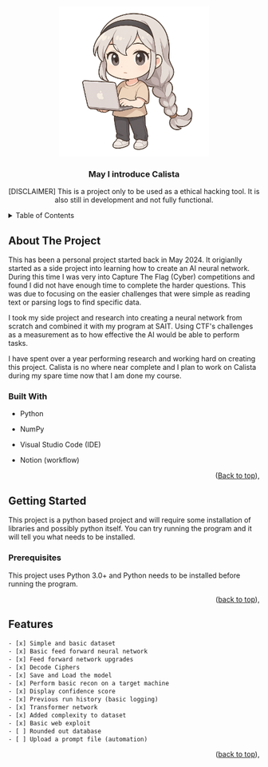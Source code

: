 <!-- Project Logo -->
<br />
<div align="center">
    <a href="#">
        <img src="images/calista.png" alt="Calista Image" width="300" height="300">
    </a>
    <h3 align="center">May I introduce Calista</h3>
    <p align="Center">
        [DISCLAIMER] This is a project only to be used as a ethical hacking tool. It is also still in development and not fully functional.
        <br />
    </p>
</div>

<!-- Table of Contents -->
<details>
    <summary>Table of Contents</summary>
    <ol>
        <li>
            <a href="#about-the-project">
            <ul>
                <li><a href="#built-with">Built with</a></li>
            </ul>
        </li>
        <li>
            <a href="#getting-started">Getting started</a>
            <ul>
                <li><a href="#prerequisites">Prerequisites</a></li>
                <li><a href="#installation">Installation</a></li>
            </ul>
        </li>
        <li><a href="#features">Features</a></li>
        <li><a href="#acknowledgements">Acknowledgements</a></li>
    </ol>
</details>

<!-- About the project -->
## About The Project

This has been a personal project started back in May 2024. It origianlly started as a side project into learning how to create an AI neural network. During this time I was very into Capture The Flag (Cyber) competitions and found I did not have enough time to complete the harder questions. This was due to focusing on the easier challenges that were simple as reading text or parsing logs to find specific data.

I took my side project and research into creating a neural network from scratch and combined it with my program at SAIT. Using CTF's challenges as a measurement as to how effective the AI would be able to perform tasks.

I have spent over a year performing research and working hard on creating this project. Calista is no where near complete and I plan to work on Calista during my spare time now that I am done my course.

### Built With

<ul>
    <li>
        <p>Python</p>
    </li>
    <li>
        <p>NumPy</p>
    </li>
    <li>
        <p>Visual Studio Code (IDE)</p>
    </li>
    <li>
        <p>Notion (workflow)</p>
    </li>
</ul>

<p align="right">(<a href="#table-of-contents">Back to top</a>),</p>

<!-- Getting Started -->
## Getting Started
This project is a python based project and will require some installation of libraries and possibly python itself. You can try running the program and it will tell you what needs to be installed.

### Prerequisites

This project uses Python 3.0+ and Python needs to be installed before running the program.

<p align="right">(<a href="#table-of-contents">back to top</a>),</p>

<!-- Features -->
## Features

    - [x] Simple and basic dataset
    - [x] Basic feed forward neural network
    - [x] Feed forward network upgrades
    - [x] Decode Ciphers
    - [x] Save and Load the model
    - [x] Perform basic recon on a target machine
    - [x] Display confidence score
    - [x] Previous run history (basic logging)
    - [x] Transformer network
    - [x] Added complexity to dataset
    - [x] Basic web exploit
    - [ ] Rounded out database
    - [ ] Upload a prompt file (automation)

<p align="right">(<a href="#table-of-contents">back to top</a>),</p>
